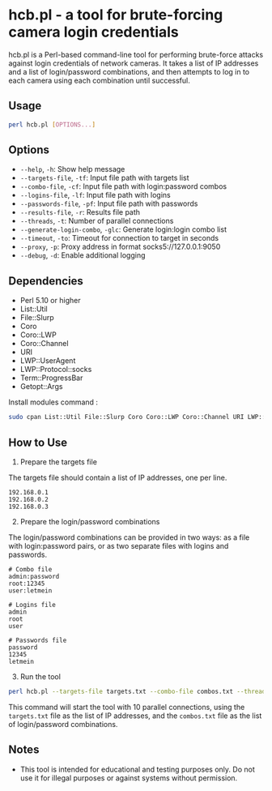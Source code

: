 # hcb.pl - a tool for brute-forcing camera login credentials

hcb.pl is a Perl-based command-line tool for performing brute-force attacks against login credentials of network cameras. It takes a list of IP addresses and a list of login/password combinations, and then attempts to log in to each camera using each combination until successful.

## Usage

```bash
perl hcb.pl [OPTIONS...]
```

## Options

- `--help`, `-h`: Show help message
- `--targets-file`, `-tf`: Input file path with targets list
- `--combo-file`, `-cf`: Input file path with login:password combos
- `--logins-file`, `-lf`: Input file path with logins
- `--passwords-file`, `-pf`: Input file path with passwords
- `--results-file`, `-r`: Results file path
- `--threads`, `-t`: Number of parallel connections
- `--generate-login-combo`, `-glc`: Generate login:login combo list
- `--timeout`, `-to`: Timeout for connection to target in seconds
- `--proxy`, `-p`: Proxy address in format socks5://127.0.0.1:9050
- `--debug`, `-d`: Enable additional logging

## Dependencies

- Perl 5.10 or higher
- List::Util
- File::Slurp
- Coro
- Coro::LWP
- Coro::Channel
- URI
- LWP::UserAgent
- LWP::Protocol::socks
- Term::ProgressBar
- Getopt::Args

Install modules command :
```bash
sudo cpan List::Util File::Slurp Coro Coro::LWP Coro::Channel URI LWP::UserAgent LWP::Protocol::socks Term::ProgressBar Getopt::Args Data::Dumper
```

## How to Use

1. Prepare the targets file

The targets file should contain a list of IP addresses, one per line.

```
192.168.0.1
192.168.0.2
192.168.0.3
```

2. Prepare the login/password combinations

The login/password combinations can be provided in two ways: as a file with login:password pairs, or as two separate files with logins and passwords.

```
# Combo file
admin:password
root:12345
user:letmein

# Logins file
admin
root
user

# Passwords file
password
12345
letmein
```

3. Run the tool

```bash
perl hcb.pl --targets-file targets.txt --combo-file combos.txt --threads 10
```

This command will start the tool with 10 parallel connections, using the `targets.txt` file as the list of IP addresses, and the `combos.txt` file as the list of login/password combinations.

## Notes

- This tool is intended for educational and testing purposes only. Do not use it for illegal purposes or against systems without permission.